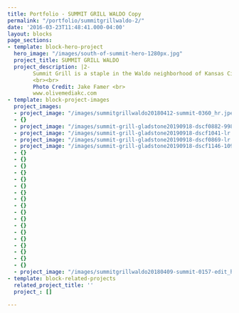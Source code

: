 ```yaml
---
title: Portfolio - SUMMIT GRILL WALDO Copy
permalink: "/portfolio/summitgrillwaldo-2/"
date: '2016-03-23T11:48:41.000-04:00'
layout: blocks
page_sections:
- template: block-hero-project
  hero_image: "/images/south-of-summit-hero-1280px.jpg"
  project_title: SUMMIT GRILL WALDO
  project_description: |2-
        Summit Grill is a staple in the Waldo neighborhood of Kansas City. When they moved down the street to expand into the former 75th Street Brewery, we completely overhauled the building to give it new life. We demolished almost the entire interior of the space in order to get a clean slate. The restaurant has two identities that complement one another, the bright, lively bar and the moodier, cozy dining room. We exposed and replaced the existing windows, inserting sliders to connect the bar to the outdoors and the neighborhood. The monumental steel and glass back bar shelving create a vibrant display for the expansive collection of liquor and wine. Photographs of the neighborhood and an abstracted map of Kansas City's topography infuse local identity into the space. The details come together to create a refined but casual environment.
        <br><br>
        Photo Credit: Jake Famer <br>
        www.olivemediakc.com
- template: block-project-images
  project_images:
  - project_image: "/images/summitgrillwaldo20180412-summit-0360_hr.jpeg"
  - {}
  - project_image: "/images/summit-grill-gladstone20190918-dscf0882-998.jpeg"
  - project_image: "/images/summit-grill-gladstone20190918-dscf1041-lr.jpeg"
  - project_image: "/images/summit-grill-gladstone20190918-dscf0869-lr.jpeg"
  - project_image: "/images/summit-grill-gladstone20190918-dscf1146-1099.jpeg"
  - {}
  - {}
  - {}
  - {}
  - {}
  - {}
  - {}
  - {}
  - {}
  - {}
  - {}
  - {}
  - {}
  - {}
  - {}
  - {}
  - {}
  - {}
  - project_image: "/images/summitgrillwaldo20180409-summit-0157-edit_hr.jpeg"
- template: block-related-projects
  related_project_title: ''
  project_: []

---
```

